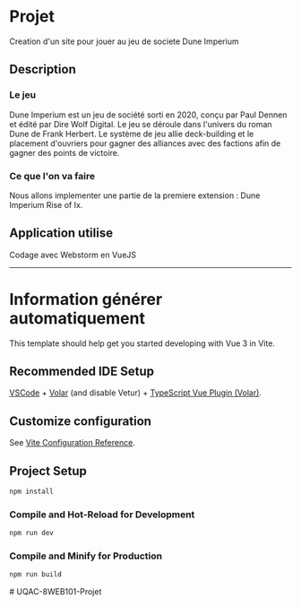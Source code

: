 # Projet

Creation d'un site pour jouer au jeu de societe Dune Imperium

## Description

### Le jeu

Dune Imperium est un jeu de société sorti en 2020, conçu par Paul Dennen et édité par Dire Wolf Digital. 
Le jeu se déroule dans l'univers du roman Dune de Frank Herbert. 
Le système de jeu allie deck-building et le placement d'ouvriers pour gagner des alliances avec des factions afin de gagner des points de victoire.

### Ce que l'on va faire

Nous allons implementer une partie de la premiere extension : Dune Imperium Rise of Ix. 

## Application utilise

Codage avec Webstorm en VueJS




-----------------

# Information générer automatiquement 

This template should help get you started developing with Vue 3 in Vite.

## Recommended IDE Setup

[VSCode](https://code.visualstudio.com/) + [Volar](https://marketplace.visualstudio.com/items?itemName=Vue.volar) (and disable Vetur) + [TypeScript Vue Plugin (Volar)](https://marketplace.visualstudio.com/items?itemName=Vue.vscode-typescript-vue-plugin).

## Customize configuration

See [Vite Configuration Reference](https://vitejs.dev/config/).

## Project Setup

```sh
npm install
```

### Compile and Hot-Reload for Development

```sh
npm run dev
```

### Compile and Minify for Production

```sh
npm run build
```
#   U Q A C - 8 W E B 1 0 1 - P r o j e t 
 
 